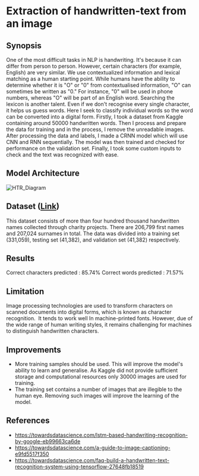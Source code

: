 # Extraction of handwritten-text from an image

##  Synopsis

One of the most difficult tasks in NLP is handwriting. It's because it can differ from person to person. However, certain characters (for example, English) are very similar. We use contextualized information and lexical matching as a human starting point. While humans have the ability to determine whether it is "O" or "0" from contextualised information, "O" can sometimes be written as "0." For instance, "0" will be used in phone numbers, whereas "O" will be part of an English word. Searching the lexicon is another talent. Even if we don't recognise every single character, it helps us guess words. Here I seek to classify individual words so the word can be converted into a digital form. Firstly, I took a dataset from Kaggle containing around 50000 handwritten words. Then I process and prepare the data for training and in the process, I remove the unreadable images. After processing the data and labels, I made a CRNN model which will use CNN and RNN sequentially. The model was then trained and checked for performance on the validation set. Finally, I took some custom inputs to check and the text was recognized with ease.

##  Model Architecture 
![HTR_Diagram](https://user-images.githubusercontent.com/40299522/148695687-c26d965f-804f-4fde-b2de-b4232dc03a5e.png)

##  Dataset ([Link](https://www.kaggle.com/landlord/handwriting-recognition))

This dataset consists of more than four hundred thousand handwritten names collected through charity projects. There are 206,799 first names and 207,024 surnames in total. The data was divided into a training set (331,059), testing set (41,382), and validation set (41,382) respectively.

##  Results
Correct characters predicted : 85.74%
Correct words predicted : 71.57%

## Limitation
Image processing technologies are used to transform characters on scanned documents into digital forms, which is known as character recognition.  It tends to work well In machine-printed fonts. However, due of the wide range of human writing styles, it remains challenging for machines to distinguish handwritten characters.

## Improvements
 * More training samples should be used. This will improve the model's ability to learn and generalise. As Kaggle did not provide sufficient storage and computational resources only 30000 images are used for training. 
 * The training set contains a number of images that are illegible to the human eye. Removing such images will improve the learning of the model.

## References
 * https://towardsdatascience.com/lstm-based-handwriting-recognition-by-google-eb99663ca6de
 * https://towardsdatascience.com/a-guide-to-image-captioning-e9fd5517f350
 * https://towardsdatascience.com/faq-build-a-handwritten-text-recognition-system-using-tensorflow-27648fb18519 

